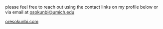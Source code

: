 please feel free to reach out using the contact links on my profile below or via email at [osokunbi@umich.edu](mailto:osokunbi@umich.edu)

[oresokunbi.com](https://www.oresokunbi.com)
          
